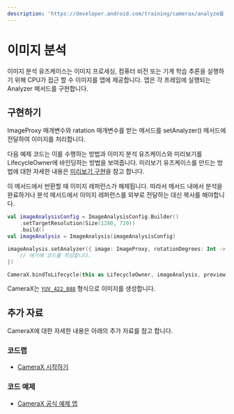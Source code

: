 ```yaml
---
description: 'https://developer.android.com/training/camerax/analyze를 번역한 문서입니다.'
---
```


# 이미지 분석

이미지 분석 유즈케이스는 이미지 프로세싱, 컴퓨터 비전 또는 기계 학습 추론을 실행하기 위해 CPU가 접근 할 수 이미지를 앱에 제공합니다. 앱은 각 프레임에 실행되는 Analyzer 메서드를 구현합니다.

## 구현하기 <a id="toc_0"></a>

ImageProxy 매개변수와 ratation 매개변수를 받는 메서드를 setAnalyzer\(\) 메서드에 전달하여 이미지를 처리합니다. 

다음 예제 코드는 이를 수행하는 방법과 이미지 분석 유즈케이스와 미리보기를 LifecycleOwner에 바인딩하는 방법을 보여줍니다. 미리보기 유즈케이스를 만드는 방법에 대한 자세한 내용은 [미리보기 구현](https://developer.android.com/training/camerax/preview.md)을 참고 합니다.

이 메서드에서 반환할 때 이미지 레퍼런스가 해제됩니다. 따라서 메서드 내에서 분석을 완료하거나 분석 메서드에서 이미지 레퍼런스를 외부로 전달하는 대신 복사를 해야합니다.

```kotlin
val imageAnalysisConfig = ImageAnalysisConfig.Builder()
    .setTargetResolution(Size(1280, 720))
    .build()
val imageAnalysis = ImageAnalysis(imageAnalysisConfig)

imageAnalysis.setAnalyzer({ image: ImageProxy, rotationDegrees: Int ->
    // 여기에 코드를 작성합니다.
})

CameraX.bindToLifecycle(this as LifecycleOwner, imageAnalysis, preview)
```

CameraX는 [`YUV_422_888`](https://developer.android.com/reference/android/graphics/ImageFormat.html#YUV_420_888) 형식으로 이미지를 생성합니다.

## 추가 자료 <a id="toc_10"></a>

CameraX에 대한 자세한 내용은 아래의 추가 자료를 참고 합니다.

### 코드랩 <a id="toc_11"></a>

* [CameraX 시작하기](https://codelabs.developers.google.com/codelabs/camerax-getting-started)

### 코드 예제 <a id="toc_12"></a>

* [CameraX 공식 예제 앱](https://github.com/android/camera/tree/master/CameraXBasic)

